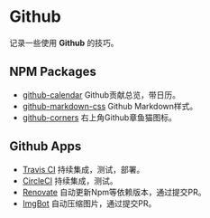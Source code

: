 # Github

记录一些使用 __Github__ 的技巧。


## NPM Packages

- [github-calendar](https://github.com/IonicaBizau/github-calendar) Github贡献总览，带日历。
- [github-markdown-css](https://github.com/sindresorhus/github-markdown-css) Github Markdown样式。
- [github-corners](https://github.com/tholman/github-corners) 右上角Github章鱼猫图标。

## Github Apps

- [Travis CI](https://github.com/marketplace/travis-ci) 持续集成，测试，部署。
- [CircleCI](https://github.com/marketplace/circleci) 持续集成，测试。
- [Renovate](https://github.com/marketplace/renovate) 自动更新Npm等依赖版本，通过提交PR。
- [ImgBot](https://github.com/marketplace/imgbot) 自动压缩图片，通过提交PR。
 
